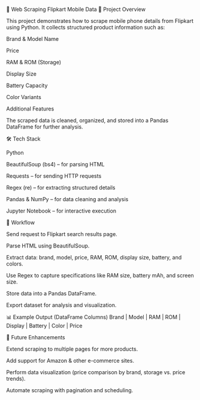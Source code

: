 📱 Web Scraping Flipkart Mobile Data
📌 Project Overview

This project demonstrates how to scrape mobile phone details from Flipkart using Python. It collects structured product information such as:

Brand & Model Name

Price

RAM & ROM (Storage)

Display Size

Battery Capacity

Color Variants

Additional Features

The scraped data is cleaned, organized, and stored into a Pandas DataFrame for further analysis.

🛠️ Tech Stack

Python

BeautifulSoup (bs4) – for parsing HTML

Requests – for sending HTTP requests

Regex (re) – for extracting structured details

Pandas & NumPy – for data cleaning and analysis

Jupyter Notebook – for interactive execution

📂 Workflow

Send request to Flipkart search results page.

Parse HTML using BeautifulSoup.

Extract data: brand, model, price, RAM, ROM, display size, battery, and colors.

Use Regex to capture specifications like RAM size, battery mAh, and screen size.

Store data into a Pandas DataFrame.

Export dataset for analysis and visualization.

📊 Example Output (DataFrame Columns)
Brand | Model | RAM | ROM | Display | Battery | Color | Price

🚀 Future Enhancements

Extend scraping to multiple pages for more products.

Add support for Amazon & other e-commerce sites.

Perform data visualization (price comparison by brand, storage vs. price trends).

Automate scraping with pagination and scheduling.
